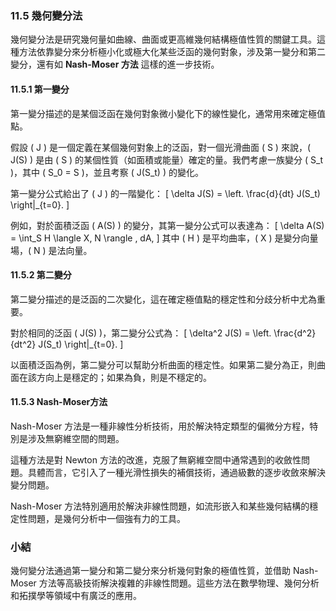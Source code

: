 ### 11.5 幾何變分法

幾何變分法是研究幾何量如曲線、曲面或更高維幾何結構極值性質的關鍵工具。這種方法依靠變分來分析極小化或極大化某些泛函的幾何對象，涉及第一變分和第二變分，還有如 **Nash-Moser 方法** 這樣的進一步技術。

#### 11.5.1 第一變分

第一變分描述的是某個泛函在幾何對象微小變化下的線性變化，通常用來確定極值點。

假設 \( J \) 是一個定義在某個幾何對象上的泛函，對一個光滑曲面 \( S \) 來說，\( J(S) \) 是由 \( S \) 的某個性質（如面積或能量）確定的量。我們考慮一族變分 \( S_t \)，其中 \( S_0 = S \)，並且考察 \( J(S_t) \) 的變化。

第一變分公式給出了 \( J \) 的一階變化：
\[
\delta J(S) = \left. \frac{d}{dt} J(S_t) \right|_{t=0}.
\]

例如，對於面積泛函 \( A(S) \) 的變分，其第一變分公式可以表達為：
\[
\delta A(S) = \int_S H \langle X, N \rangle \, dA,
\]
其中 \( H \) 是平均曲率，\( X \) 是變分向量場，\( N \) 是法向量。

#### 11.5.2 第二變分

第二變分描述的是泛函的二次變化，這在確定極值點的穩定性和分歧分析中尤為重要。

對於相同的泛函 \( J(S) \)，第二變分公式為：
\[
\delta^2 J(S) = \left. \frac{d^2}{dt^2} J(S_t) \right|_{t=0}.
\]

以面積泛函為例，第二變分可以幫助分析曲面的穩定性。如果第二變分為正，則曲面在該方向上是穩定的；如果為負，則是不穩定的。

#### 11.5.3 Nash-Moser方法

Nash-Moser 方法是一種非線性分析技術，用於解決特定類型的偏微分方程，特別是涉及無窮維空間的問題。

這種方法是對 Newton 方法的改進，克服了無窮維空間中通常遇到的收斂性問題。具體而言，它引入了一種光滑性損失的補償技術，通過級數的逐步收斂來解決變分問題。

Nash-Moser 方法特別適用於解決非線性問題，如流形嵌入和某些幾何結構的穩定性問題，是幾何分析中一個強有力的工具。

### 小結

幾何變分法通過第一變分和第二變分來分析幾何對象的極值性質，並借助 Nash-Moser 方法等高級技術解決複雜的非線性問題。這些方法在數學物理、幾何分析和拓撲學等領域中有廣泛的應用。